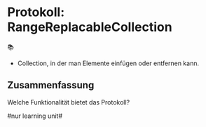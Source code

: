 # Protokoll: RangeReplacableCollection
📚

- Collection, in der man Elemente einfügen oder entfernen kann.


## Zusammenfassung
Welche Funktionalität bietet das Protokoll?


#nur learning unit#